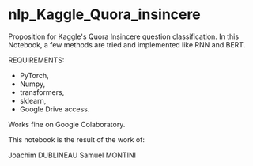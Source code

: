 # nlp_Kaggle_Quora_insincere
Proposition for Kaggle's Quora Insincere question classification. 
In this Notebook, a few methods are tried and implemented like RNN and BERT.

REQUIREMENTS:
- PyTorch,
- Numpy,
- transformers,
- sklearn,
- Google Drive access.

Works fine on Google Colaboratory.

This notebook is the result of the work of:

Joachim DUBLINEAU
Samuel MONTINI

